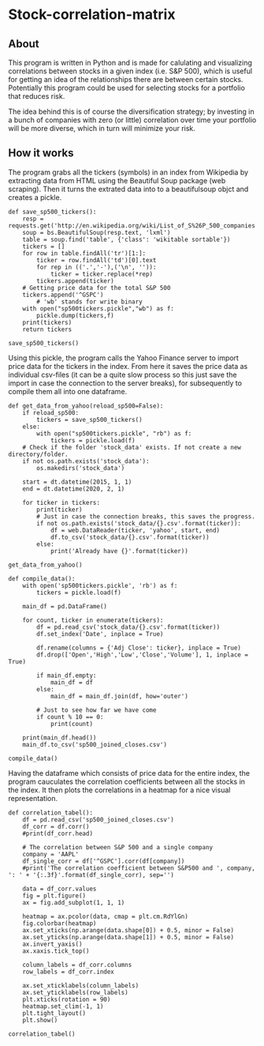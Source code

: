 # Stock-correlation-matrix

## About
This program is written in Python and is made for calulating and visualizing correlations between stocks in a given index (i.e. S&P 500), which is useful for getting an idea of the relationships there are between certain stocks. Potentially this program could be used for selecting stocks for a portfolio that reduces risk. 

The idea behind this is of course the diversification strategy; by investing in a bunch of companies with zero (or little) correlation over time your portfolio will be more diverse, which in turn will minimize your risk. 

## How it works
The program grabs all the tickers (symbols) in an index from Wikipedia by extracting data from HTML using the Beautiful Soup package (web scraping). Then it turns the extrated data into to a beautifulsoup objct and creates a pickle.
```
def save_sp500_tickers():
    resp = requests.get('http://en.wikipedia.org/wiki/List_of_S%26P_500_companies')
    soup = bs.BeautifulSoup(resp.text, 'lxml')
    table = soup.find('table', {'class': 'wikitable sortable'})
    tickers = []
    for row in table.findAll('tr')[1:]:
        ticker = row.findAll('td')[0].text
        for rep in (('.','-'),('\n', '')):
            ticker = ticker.replace(*rep)
        tickers.append(ticker)
    # Getting price data for the total S&P 500
    tickers.append('^GSPC')
        # 'wb' stands for write binary
    with open("sp500tickers.pickle","wb") as f:
        pickle.dump(tickers,f)
    print(tickers)
    return tickers

save_sp500_tickers()
```
Using this pickle, the program calls the Yahoo Finance server to import price data for the tickers in the index. From here it saves the price data as individual csv-files (it can be a quite slow process so this just save the import in case the connection to the server breaks), for subsequently to compile them all into one dataframe. 
```
def get_data_from_yahoo(reload_sp500=False):
    if reload_sp500:
        tickers = save_sp500_tickers()
    else:
        with open("sp500tickers.pickle", "rb") as f:
            tickers = pickle.load(f)
    # Check if the folder 'stock_data' exists. If not create a new directory/folder.
    if not os.path.exists('stock_data'):
        os.makedirs('stock_data')

    start = dt.datetime(2015, 1, 1)
    end = dt.datetime(2020, 2, 1)

    for ticker in tickers:
        print(ticker)
        # Just in case the connection breaks, this saves the progress.
        if not os.path.exists('stock_data/{}.csv'.format(ticker)):
            df = web.DataReader(ticker, 'yahoo', start, end)
            df.to_csv('stock_data/{}.csv'.format(ticker))
        else:
            print('Already have {}'.format(ticker))

get_data_from_yahoo()

def compile_data():
    with open('sp500tickers.pickle', 'rb') as f:
        tickers = pickle.load(f)

    main_df = pd.DataFrame()

    for count, ticker in enumerate(tickers):
        df = pd.read_csv('stock_data/{}.csv'.format(ticker))
        df.set_index('Date', inplace = True)

        df.rename(columns = {'Adj Close': ticker}, inplace = True)
        df.drop(['Open','High','Low','Close','Volume'], 1, inplace = True)

        if main_df.empty:
            main_df = df
        else:
            main_df = main_df.join(df, how='outer')

        # Just to see how far we have come
        if count % 10 == 0:
            print(count)

    print(main_df.head())
    main_df.to_csv('sp500_joined_closes.csv')

compile_data()
```
Having the dataframe which consists of price data for the entire index, the program cauculates the correlation coefficients between all the stocks in the index. It then plots the correlations in a heatmap for a nice visual representation. 
```
def correlation_tabel():
    df = pd.read_csv('sp500_joined_closes.csv')
    df_corr = df.corr()
    #print(df_corr.head)

    # The correlation between S&P 500 and a single company
    company = 'AAPL'
    df_single_corr = df['^GSPC'].corr(df[company])
    #print('The correlation coefficient between S&P500 and ', company, ': ' + '{:.3f}'.format(df_single_corr), sep='')

    data = df_corr.values
    fig = plt.figure()
    ax = fig.add_subplot(1, 1, 1)

    heatmap = ax.pcolor(data, cmap = plt.cm.RdYlGn)
    fig.colorbar(heatmap)
    ax.set_xticks(np.arange(data.shape[0]) + 0.5, minor = False)
    ax.set_yticks(np.arange(data.shape[1]) + 0.5, minor = False)
    ax.invert_yaxis()
    ax.xaxis.tick_top()

    column_labels = df_corr.columns
    row_labels = df_corr.index

    ax.set_xticklabels(column_labels)
    ax.set_yticklabels(row_labels)
    plt.xticks(rotation = 90)
    heatmap.set_clim(-1, 1)
    plt.tight_layout()
    plt.show()

correlation_tabel()
```
